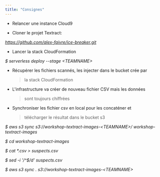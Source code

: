```yaml
---
title: "Consignes"
---
```


-   Relancer une instance Cloud9

-   Cloner le projet Textract:

*https://github.com/alex-faivre/ice-breaker.git*

-   Lancer la stack CloudFormation

*\$ serverless deploy \--stage \<TEAMNAME\>*

-   Récupérer les fichiers scannés, les injecter dans le bucket crée par
    > la stack CloudFormation

-   L'infrastructure va créer de nouveau fichier CSV mais les données
    > sont toujours chiffrées

-   Synchroniser les fichier csv en local pour les concaténer et
    > télécharger le résultat dans le bucket s3

*\$ aws s3 sync s3://workshop-textract-images-\<TEAMNAME\>/
workshop-textract-images*

*\$ cd workshop-textract-images*

*\$ cat \*.csv \> suspects.csv*

*\$ sed -i \'/\^\$/d\' suspects.csv*

*\$ aws s3 sync . s3://workshop-textract-images-\<TEAMNAME\>*
